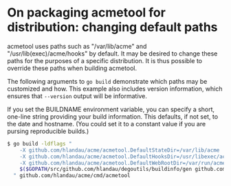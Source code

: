 # On packaging acmetool for distribution: changing default paths

acmetool uses paths such as "/var/lib/acme" and "/usr/lib(exec)/acme/hooks" by
default. It may be desired to change these paths for the purposes of a specific
distribution. It is thus possible to override these paths when building acmetool.

The following arguments to `go build` demonstrate which paths may be customized
and how. This example also includes version information, which ensures that
`--version` output will be informative.

If you set the BUILDNAME environment variable, you can specify a short,
one-line string providing your build information. This defaults, if not set, to
the date and hostname. (You could set it to a constant value if you are
pursing reproducible builds.)

```sh
$ go build -ldflags "
    -X github.com/hlandau/acme/acmetool.DefaultStateDir=/var/lib/acme
    -X github.com/hlandau/acme/acmetool.DefaultHooksDir=/usr/libexec/acme/hooks
    -X github.com/hlandau/acme/acmetool.DefaultWebRootDir=/var/run/acme/acme-challenge
    $($GOPATH/src/github.com/hlandau/degoutils/buildinfo/gen github.com/hlandau/acme/cmd/acmetool)
  " github.com/hlandau/acme/cmd/acmetool
```
